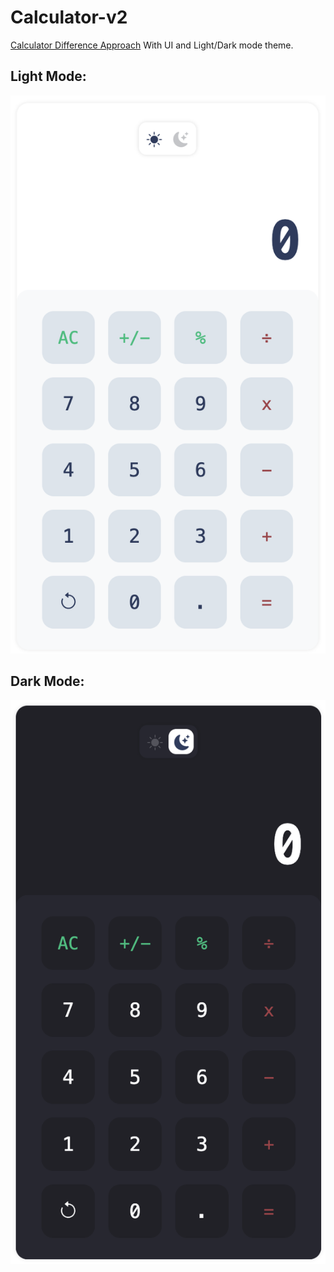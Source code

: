 # Calculator-v2
[Calculator Difference Approach](https://middledcoder.github.io/calculator-v2/)
With UI and Light/Dark mode theme.

## Light Mode:
![Calculator UI Light Mode](https://github.com/MiddleDcoder/calculator-v2/blob/main/assets/light-mode-calculator.png)

## Dark Mode:
![Calculator UI Dark Mode](https://github.com/MiddleDcoder/calculator-v2/blob/main/assets/dark-mode-calculator.png)
